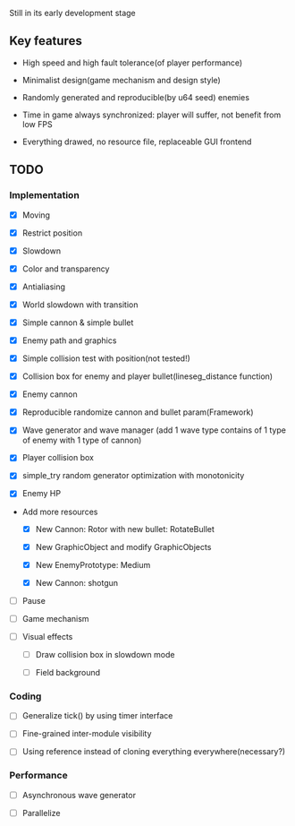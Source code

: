 Still in its early development stage

## Key features

* High speed and high fault tolerance(of player performance)

* Minimalist design(game mechanism and design style)

* Randomly generated and reproducible(by u64 seed) enemies

* Time in game always synchronized: player will suffer, not benefit from low FPS

* Everything drawed, no resource file, replaceable GUI frontend

## TODO

### Implementation

* [x] Moving

* [x] Restrict position

* [x] Slowdown

* [x] Color and transparency

* [x] Antialiasing

* [x] World slowdown with transition

* [x] Simple cannon & simple bullet

* [x] Enemy path and graphics

* [x] Simple collision test with position(not tested!)

* [x] Collision box for enemy and player bullet(lineseg\_distance function)

* [x] Enemy cannon

* [x] Reproducible randomize cannon and bullet param(Framework)

* [x] Wave generator and wave manager
(add 1 wave type contains of 1 type of enemy with 1 type of cannon)

* [x] Player collision box

* [x] simple\_try random generator optimization with monotonicity

* [x] Enemy HP

* Add more resources

	* [x] New Cannon: Rotor with new bullet: RotateBullet

	* [x] New GraphicObject and modify GraphicObjects

	* [x] New EnemyPrototype: Medium

	* [x] New Cannon: shotgun

* [ ] Pause

* [ ] Game mechanism

* [ ] Visual effects

	* [ ] Draw collision box in slowdown mode

	* [ ] Field background

### Coding

* [ ] Generalize tick() by using timer interface

* [ ] Fine-grained inter-module visibility

* [ ] Using reference instead of cloning everything everywhere(necessary?)

### Performance

* [ ] Asynchronous wave generator

* [ ] Parallelize
